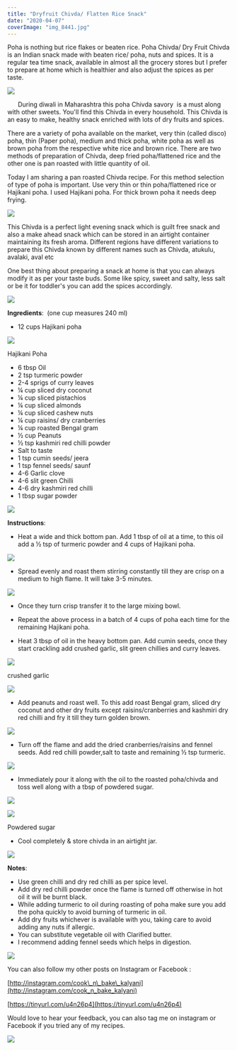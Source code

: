 ```yaml
---
title: "Dryfruit Chivda/ Flatten Rice Snack"
date: "2020-04-07"
coverImage: "img_8441.jpg"
---
```


Poha is nothing but rice flakes or beaten rice. Poha Chivda/ Dry Fruit Chivda is an Indian snack made with beaten rice/ poha, nuts and spices. It is a regular tea time snack, available in almost all the grocery stores but I prefer to prepare at home which is healthier and also adjust the spices as per taste.

![](https://cooknbakekalyani.files.wordpress.com/2020/04/img_8441.jpg?w=1024)

      During diwali in Maharashtra this poha Chivda savory  is a must along with other sweets. You'll find this Chivda in every household. This Chivda is an easy to make, healthy snack enriched with lots of dry fruits and spices.

There are a variety of poha available on the market, very thin (called disco) poha, thin (Paper poha), medium and thick poha, white poha as well as brown poha from the respective white rice and brown rice. There are two methods of preparation of Chivda, deep fried poha/flattened rice and the other one is pan roasted with little quantity of oil. 

Today I am sharing a pan roasted Chivda recipe. For this method selection of type of poha is important. Use very thin or thin poha/flattened rice or Hajikani poha. I used Hajikani poha. For thick brown poha it needs deep frying.

![](https://cooknbakekalyani.files.wordpress.com/2020/04/img_8443.jpg?w=768)

This Chivda is a perfect light evening snack which is guilt free snack and also a make ahead snack which can be stored in an airtight container maintaining its fresh aroma. Different regions have different variations to prepare this Chivda known by different names such as Chivda, atukulu, avalaki, aval etc 

One best thing about preparing a snack at home is that you can always modify it as per your taste buds. Some like spicy, sweet and salty, less salt or be it for toddler's you can add the spices accordingly.

![](https://cooknbakekalyani.files.wordpress.com/2020/04/img_8433.jpg?w=1024)

**Ingredients**:  (one cup measures 240 ml)

- 12 cups Hajikani poha

![](https://cooknbakekalyani.files.wordpress.com/2020/04/img_8401.jpg?w=818)

Hajikani Poha

- 6 tbsp Oil
- 2 tsp turmeric powder
- 2-4 sprigs of curry leaves
- ¼ cup sliced dry coconut
- ¼ cup sliced pistachios
- ¼ cup sliced almonds
- ¼ cup sliced cashew nuts
- ¼ cup raisins/ dry cranberries
- ¼ cup roasted Bengal gram
- ½ cup Peanuts
- ½ tsp kashmiri red chilli powder
- Salt to taste
- 1 tsp cumin seeds/ jeera
- 1 tsp fennel seeds/ saunf
- 4-6 Garlic clove
- 4-6 slit green Chilli
- 4-6 dry kashmiri red chilli
- 1 tbsp sugar powder

![](https://cooknbakekalyani.files.wordpress.com/2020/04/img_8408.jpg?w=1024)

**Instructions**: 

- Heat a wide and thick bottom pan. Add 1 tbsp of oil at a time, to this oil add a ½ tsp of turmeric powder and 4 cups of Hajikani poha.

![](https://cooknbakekalyani.files.wordpress.com/2020/04/img_8403.jpg?w=901)

- Spread evenly and roast them stirring constantly till they are crisp on a medium to high flame. It will take 3-5 minutes.

![](https://cooknbakekalyani.files.wordpress.com/2020/04/img_8406.jpg?w=768)

- Once they turn crisp transfer it to the large mixing bowl.
- Repeat the above process in a batch of 4 cups of poha each time for the remaining Hajikani poha.

- Heat 3 tbsp of oil in the heavy bottom pan. Add cumin seeds, once they start crackling add crushed garlic, slit green chillies and curry leaves.

![](https://cooknbakekalyani.files.wordpress.com/2020/04/img_8400.jpg?w=802)

crushed garlic  

![](https://cooknbakekalyani.files.wordpress.com/2020/04/img_8412.jpg?w=768)

- Add peanuts and roast well. To this add roast Bengal gram, sliced dry coconut and other dry fruits except raisins/cranberries and kashmiri dry red chilli and fry it till they turn golden brown.

![](https://cooknbakekalyani.files.wordpress.com/2020/04/img_8414.jpg?w=768)

- Turn off the flame and add the dried cranberries/raisins and fennel seeds. Add red chilli powder,salt to taste and remaining ½ tsp turmeric.

![](https://cooknbakekalyani.files.wordpress.com/2020/04/img_8415.jpg?w=768)

- Immediately pour it along with the oil to the roasted poha/chivda and toss well along with a tbsp of powdered sugar.

![](https://cooknbakekalyani.files.wordpress.com/2020/04/img_8419.jpg?w=1024)

![](https://cooknbakekalyani.files.wordpress.com/2020/04/img_8424.jpg?w=768)

Powdered sugar

- Cool completely & store chivda in an airtight jar.

![](https://cooknbakekalyani.files.wordpress.com/2020/04/img_8426.jpg?w=842)

**Notes**:

- Use green chilli and dry red chilli as per spice level.
- Add dry red chilli powder once the flame is turned off otherwise in hot oil it will be burnt black.
- While adding turmeric to oil during roasting of poha make sure you add the poha quickly to avoid burning of turmeric in oil.
- Add dry fruits whichever is available with you, taking care to avoid adding any nuts if allergic.
- You can substitute vegetable oil with Clarified butter.
- I recommend adding fennel seeds which helps in digestion.

![](https://cooknbakekalyani.files.wordpress.com/2020/04/img_8435.jpg?w=1024)

You can also follow my other posts on Instagram or Facebook :

[http://instagram.com/cook\_n\_bake\_kalyani](http://instagram.com/cook_n_bake_kalyani)

[https://tinyurl.com/u4n26p4](https://tinyurl.com/u4n26p4)

Would love to hear your feedback, you can also tag me on instagram or Facebook if you tried any of my recipes.

![](https://cooknbakekalyani.files.wordpress.com/2020/04/img_8443-1.jpg?w=768)
